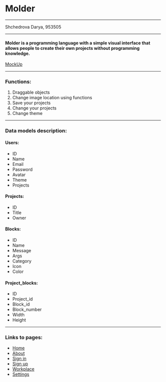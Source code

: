 # Molder
***
Shchedrova Darya, 953505
***
#### Molder is a programming language with a simple visual interface that allows people to create their own projects without programming knowledge.
[MockUp](https://www.figma.com/file/ZR7gDZANHZkaC1SRJiq0OU/Molder?node-id=0%3A1)
***
### Functions:
1. Draggable objects
2. Change image location using functions
3. Save your projects
4. Change your projects
5. Change theme
***
### Data models description:
#### Users:
* ID
* Name
* Email
* Password
* Avatar
* Theme
* Projects
#### Projects:
* ID
* Title
* Owner
#### Blocks:
* ID
* Name 
* Message
* Args
* Category
* Icon
* Color
#### Project_blocks:
* ID
* Project_id
* Block_id
* Block_number
* Width
* Height
***
### Links to pages:
* [Home](https://dariwes.github.io/Molder/src/home.html)
* [About](https://dariwes.github.io/Molder/src/about.html)
* [Sign in](https://dariwes.github.io/Molder/src/signin.html)
* [Sign up](https://dariwes.github.io/Molder/src/signup.html)
* [Workplace](https://dariwes.github.io/Molder/src/workplace.html)
* [Settings](https://dariwes.github.io/Molder/src/settings.html)
